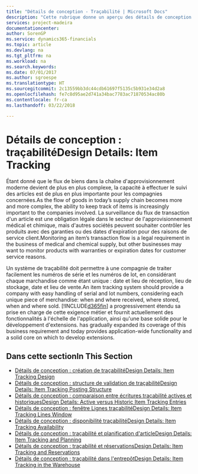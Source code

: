 ```yaml
---
title: "Détails de conception - Traçabilité | Microsoft Docs"
description: "Cette rubrique donne un aperçu des détails de conception pour la traçabilité."
services: project-madeira
documentationcenter: 
author: SorenGP
ms.service: dynamics365-financials
ms.topic: article
ms.devlang: na
ms.tgt_pltfrm: na
ms.workload: na
ms.search.keywords: 
ms.date: 07/01/2017
ms.author: sgroespe
ms.translationtype: HT
ms.sourcegitcommit: 2c13559bb3dc44cdb61697f5135c5b931e34d2a8
ms.openlocfilehash: fe7c8d95ae2d741a34bac7783ac71870534ac80b
ms.contentlocale: fr-ca
ms.lasthandoff: 03/22/2018

---
```

# <a name="design-details-item-tracking"></a><span data-ttu-id="cfd78-103">Détails de conception : traçabilité</span><span class="sxs-lookup"><span data-stu-id="cfd78-103">Design Details: Item Tracking</span></span>
<span data-ttu-id="cfd78-104">Étant donné que le flux de biens dans la chaîne d'approvisionnement moderne devient de plus en plus complexe, la capacité à effectuer le suivi des articles est de plus en plus importante pour les compagnies concernées.</span><span class="sxs-lookup"><span data-stu-id="cfd78-104">As the flow of goods in today’s supply chain becomes more and more complex, the ability to keep track of items is increasingly important to the companies involved.</span></span> <span data-ttu-id="cfd78-105">La surveillance du flux de transaction d'un article est une obligation légale dans le secteur de l'approvisionnement médical et chimique, mais d'autres sociétés peuvent souhaiter contrôler les produits avec des garanties ou des dates d'expiration pour des raisons de service client.</span><span class="sxs-lookup"><span data-stu-id="cfd78-105">Monitoring an item’s transaction flow is a legal requirement in the business of medical and chemical supply, but other businesses may want to monitor products with warranties or expiration dates for customer service reasons.</span></span>  

<span data-ttu-id="cfd78-106">Un système de traçabilité doit permettre à une compagnie de traiter facilement les numéros de série et les numéros de lot, en considérant chaque marchandise comme étant unique : date et lieu de réception, lieu de stockage, date et lieu de vente.</span><span class="sxs-lookup"><span data-stu-id="cfd78-106">An item tracking system should provide a company with easy handling of serial and lot numbers, considering each unique piece of merchandise: when and where received, where stored, when and where sold.</span></span> [!INCLUDE[d365fin](includes/d365fin_md.md)]<span data-ttu-id="cfd78-107"> a progressivement étendu sa prise en charge de cette exigence métier et fournit actuellement des fonctionnalités à l'échelle de l'application, ainsi qu'une base solide pour le développement d'extensions.</span><span class="sxs-lookup"><span data-stu-id="cfd78-107"> has gradually expanded its coverage of this business requirement and today provides application-wide functionality and a solid core on which to develop extensions.</span></span>  

## <a name="in-this-section"></a><span data-ttu-id="cfd78-108">Dans cette section</span><span class="sxs-lookup"><span data-stu-id="cfd78-108">In This Section</span></span>  
* [<span data-ttu-id="cfd78-109">Détails de conception : création de traçabilité</span><span class="sxs-lookup"><span data-stu-id="cfd78-109">Design Details: Item Tracking Design</span></span>](design-details-item-tracking-design.md)  
* [<span data-ttu-id="cfd78-110">Détails de conception : structure de validation de traçabilité</span><span class="sxs-lookup"><span data-stu-id="cfd78-110">Design Details: Item Tracking Posting Structure</span></span>](design-details-item-tracking-posting-structure.md)  
* [<span data-ttu-id="cfd78-111">Détails de conception : comparaison entre écritures traçabilité actives et historiques</span><span class="sxs-lookup"><span data-stu-id="cfd78-111">Design Details: Active versus Historic Item Tracking Entries</span></span>](design-details-active-versus-historic-item-tracking-entries.md)  
* [<span data-ttu-id="cfd78-112">Détails de conception : fenêtre Lignes traçabilité</span><span class="sxs-lookup"><span data-stu-id="cfd78-112">Design Details: Item Tracking Lines Window</span></span>](design-details-item-tracking-lines-window.md)  
* [<span data-ttu-id="cfd78-113">Détails de conception : disponibilité traçabilité</span><span class="sxs-lookup"><span data-stu-id="cfd78-113">Design Details: Item Tracking Availability</span></span>](design-details-item-tracking-availability.md)  
* [<span data-ttu-id="cfd78-114">Détails de conception : traçabilité et planification d'article</span><span class="sxs-lookup"><span data-stu-id="cfd78-114">Design Details: Item Tracking and Planning</span></span>](design-details-item-tracking-and-planning.md)  
* [<span data-ttu-id="cfd78-115">Détails de conception : traçabilité et réservations</span><span class="sxs-lookup"><span data-stu-id="cfd78-115">Design Details: Item Tracking and Reservations</span></span>](design-details-item-tracking-and-reservations.md)  
* [<span data-ttu-id="cfd78-116">Détails de conception : traçabilité dans l'entrepôt</span><span class="sxs-lookup"><span data-stu-id="cfd78-116">Design Details: Item Tracking in the Warehouse</span></span>](design-details-item-tracking-in-the-warehouse.md)

